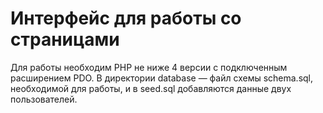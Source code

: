 # Интерфейс для работы со страницами

Для работы необходим PHP не ниже 4 версии с подключенным расширением PDO. В директории database — файл схемы schema.sql, необходимой для работы, и в seed.sql добавляются данные двух пользователей.
